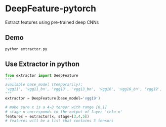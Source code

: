 # DeepFeature-pytorch
Extract features using pre-trained deep CNNs



## Demo

`python extractor.py`



## Use Extractor in python

```python
from extractor import DeepFeature
"""
available base_model (temporarily):
'vgg11', 'vgg11_bn', 'vgg13', 'vgg13_bn', 'vgg16', 'vgg16_bn', 'vgg19', 'vgg19_bn'
"""
extractor = DeepFeature(base_model='vgg19')

# make sure x is a 4-D tensor with range [0,1]
# stage n corresponds to the output of layer 'relu_n'
features = extractor(x, stage=[3,4,5])
# features will be a list that contains 3 tensors
```


